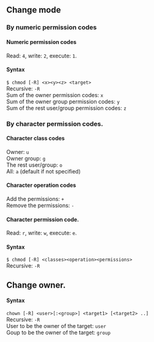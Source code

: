 ## Change mode
### By numeric permission codes
#### Numeric permission codes
Read: `4`, write: `2`, execute: `1`.

#### Syntax
`$ chmod [-R] <x><y><z> <target>`</br>
Recursive: `-R`</br>
Sum of the owner permission codes: `x`</br>
Sum of the owner group permission codes: `y`</br>
Sum of the rest user/group permission codes: `z`</br>

### By character permission codes.
#### Character class codes
Owner: `u`</br>
Owner group: `g`</br>
The rest user/group: `o`</br>
All: `a` (default if not specified)</br>

#### Character operation codes
Add the permissions: `+`</br>
Remove the permissions: `-`</br>

#### Character permission code.
Read: `r`, write: `w`, execute: `e`.</br>

#### Syntax
`$ chmod [-R] <classes><operation><permissions>`</br>
Recursive: `-R`</br>

## Change owner.
#### Syntax
`chown [-R] <user>[:<group>] <target1> [<target2> ..]`</br>
Recursive: `-R`</br>
User to be the owner of the target: `user`</br>
Goup to be the owner of the target: `group`</br>
